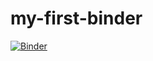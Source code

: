 # my-first-binder

[![Binder](https://mybinder.org/badge_logo.svg)](https://mybinder.org/v2/gh/koeleboe/my-first-binder/master)
